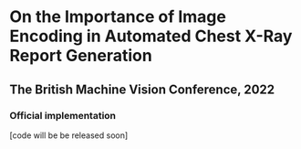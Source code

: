 # On the Importance of Image Encoding in Automated Chest X-Ray Report Generation 
## The British Machine Vision Conference, 2022
### Official implementation

[code will be be released soon]

